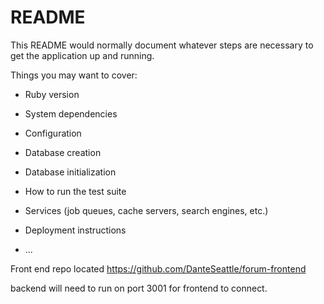 # README

This README would normally document whatever steps are necessary to get the
application up and running.

Things you may want to cover:

* Ruby version

* System dependencies

* Configuration

* Database creation

* Database initialization

* How to run the test suite

* Services (job queues, cache servers, search engines, etc.)

* Deployment instructions

* ...

Front end repo located https://github.com/DanteSeattle/forum-frontend

backend will need to run on port 3001 for frontend to connect.